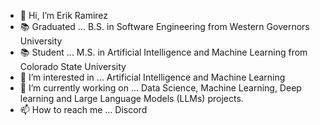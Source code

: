 - 👋 Hi, I’m Erik Ramirez
- 📚 Graduated ... B.S. in Software Engineering from Western Governors University
- 📚 Student ... M.S. in Artificial Intelligence and Machine Learning from Colorado State University
- 👀 I’m interested in ... Artificial Intelligence and Machine Learning
- 🌱 I’m currently working on ... Data Science, Machine Learning, Deep learning and Large Language Models (LLMs) projects.
- 📫 How to reach me ... Discord 

<!---
Akira6713/Akira6713 is a ✨ special ✨ repository because its `README.md` (this file) appears on your GitHub profile.
You can click the Preview link to take a look at your changes.
--->
